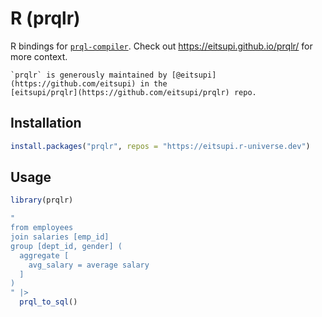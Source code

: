 # R (prqlr)

R bindings for [`prql-compiler`](https://github.com/prql/prql/).
Check out <https://eitsupi.github.io/prqlr/> for more context.

```admonish note
`prqlr` is generously maintained by [@eitsupi](https://github.com/eitsupi) in the 
[eitsupi/prqlr](https://github.com/eitsupi/prqlr) repo.
```

## Installation

```r
install.packages("prqlr", repos = "https://eitsupi.r-universe.dev")
```

## Usage

```r
library(prqlr)

"
from employees
join salaries [emp_id]
group [dept_id, gender] (
  aggregate [
    avg_salary = average salary
  ]
)
" |>
  prql_to_sql()
```
